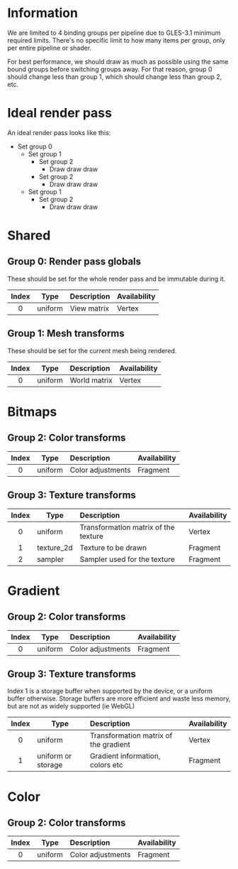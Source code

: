 # Information
We are limited to 4 binding groups per pipeline due to GLES-3.1 minimum required limits.
There's no specific limit to how many items per group, only per entire pipeline or shader.

For best performance, we should draw as much as possible using the same bound groups before switching groups away.
For that reason, group 0 should change less than group 1, which should change less than group 2, etc.

# Ideal render pass
An ideal render pass looks like this:
- Set group 0
  - Set group 1
    - Set group 2
      - Draw draw draw
    - Set group 2
      - Draw draw draw
  - Set group 1
    - Set group 2
      - Draw draw draw

# Shared
## Group 0: Render pass globals
These should be set for the whole render pass and be immutable during it.

| Index | Type    | Description | Availability |
|:-----:|---------|:------------|--------------|
|   0   | uniform | View matrix | Vertex       |

## Group 1: Mesh transforms
These should be set for the current mesh being rendered.

| Index | Type    | Description       | Availability |
|:-----:|---------|:------------------|--------------|
|   0   | uniform | World matrix      | Vertex       |

# Bitmaps
## Group 2: Color transforms
| Index | Type       | Description                          | Availability |
|:-----:|------------|:-------------------------------------|--------------|
|   0   | uniform    | Color adjustments                    | Fragment     |

## Group 3: Texture transforms
| Index | Type       | Description                          | Availability |
|:-----:|------------|:-------------------------------------|--------------|
|   0   | uniform    | Transformation matrix of the texture | Vertex       |
|   1   | texture_2d | Texture to be drawn                  | Fragment     |
|   2   | sampler    | Sampler used for the texture         | Fragment     |

# Gradient
## Group 2: Color transforms
| Index | Type       | Description                          | Availability |
|:-----:|------------|:-------------------------------------|--------------|
|   0   | uniform    | Color adjustments                    | Fragment     |

## Group 3: Texture transforms
Index 1 is a storage buffer when supported by the device, or a uniform buffer otherwise.
Storage buffers are more efficient and waste less memory, but are not as widely supported (ie WebGL)

| Index | Type               | Description                           | Availability |
|:-----:|--------------------|:--------------------------------------|--------------|
|   0   | uniform            | Transformation matrix of the gradient | Vertex       |
|   1   | uniform or storage | Gradient information, colors etc      | Fragment     |

# Color
## Group 2: Color transforms
| Index | Type       | Description                          | Availability |
|:-----:|------------|:-------------------------------------|--------------|
|   0   | uniform    | Color adjustments                    | Fragment     |
